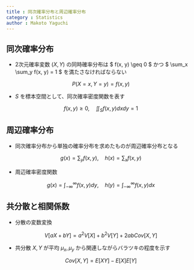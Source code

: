 ```yaml
---
title : 同次確率分布と周辺確率分布
category : Statistics
author : Makoto Yaguchi
---
```


## 同次確率分布

- 2次元確率変数 $(X,Y)$ の同時確率分布は $ f(x, y) \geq 0 $ かつ $ \sum_x \sum_y f(x, y) = 1 $ を満たさなければならない

$$ P(X=x, Y=y) = f(x, y) $$

- $S$ を標本空間として、同次確率密度関数を表す

$$ f(x, y) \geq 0 , \quad \iint_S f(x, y) dx dy = 1  $$

## 周辺確率分布

- 同次確率分布から単独の確率分布を求めたものが周辺確率分布となる

$$ g(x) = \sum_y f(x, y), \quad h(x) = \sum_x f(x, y)  $$

- 周辺確率密度関数

$$ g(x) = \int_{-\infty}^\infty f(x, y)dy, \quad h(y) = \int_{-\infty}^\infty f(x, y)dx $$

## 共分散と相関係数

- 分散の変数変換

$$ V[aX+bY] = a^2 V[X] + b^2 V[Y] + 2ab Cov[X, Y] $$

- 共分散 $X,Y$ が平均 $\mu_x, \mu_y$ から関連しながらバラツキの程度を示す

$$ Cov[X, Y] = E[XY] - E[X]E[Y]  $$